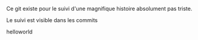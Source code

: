 Ce git existe pour le suivi d'une magnifique histoire absolument pas triste.

Le suivi est visible dans les commits


helloworld
